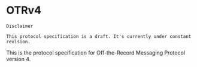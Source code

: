 # OTRv4

```
Disclaimer

This protocol specification is a draft. It's currently under constant revision.
```

This is the protocol specification for Off-the-Record Messaging
Protocol version 4.
